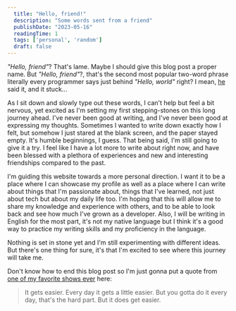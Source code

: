 ```yaml
---
  title: "Hello, friend!"
  description: "Some words sent from a friend"
  publishDate: "2023-05-16"
  readingTime: 1
  tags: ['personal', 'random']
  draft: false
---
```


*"Hello, friend"*? That's lame. Maybe I should give this blog post a proper name. But *"Hello, friend"*?, that's the second most popular two-word phrase literally every programmer says just behind *"Hello, world"* right? I mean, [he](https://en.wikipedia.org/wiki/Mr._Robot) said it, and it stuck...

As I sit down and slowly type out these words, I can't help but feel a bit nervous, yet excited as I'm setting my first stepping-stones on this long journey ahead. I've never been good at writing, and I've never been good at expressing my thoughts. Sometimes I wanted to write down exactly how I felt, but somehow I just stared at the blank screen, and the paper stayed empty. It's humble beginnings, I guess. That being said, I'm still going to give it a try. I feel like I have a lot more to write about right now, and have been blessed with a plethora of experiences and new and interesting friendships compared to the past.

I'm guiding this website towards a more personal direction. I want it to be a place where I can showcase my profile as well as a place where I can write about things that I'm passionate about, things that I've learned, not just about tech but about my daily life too. I'm hoping that this will allow me to share my knowledge and experience with others, and to be able to look back and see how much I've grown as a developer. Also, I will be writing in English for the most part, it's not my native language but I think it's a good way to practice my writing skills and my proficiency in the language.

Nothing is set in stone yet and I'm still experimenting with different ideas. But there's one thing for sure, it's that I'm excited to see where this journey will take me.

Don't know how to end this blog post so I'm just gonna put a quote from [one of my favorite shows ever](https://en.wikipedia.org/wiki/BoJack_Horseman) here:

> It gets easier. Every day it gets a little easier. But you gotta do it every day, that's the hard part. But it does get easier.
